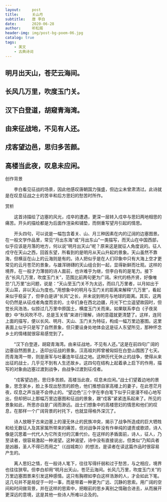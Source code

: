 ```yaml
---
layout:     post
title:      关山月
subtitle:   唐 李白
date:       2020-06-28
author:     听松阁
header-img: img/post-bg-poem-06.jpg
catalog: true
tags:
    - 美文
    - 古典诗词
---
```


## 明月出天山，苍茫云海间。
## 长风几万里，吹度玉门关。
## 汉下白登道，胡窥青海湾。
## 由来征战地，不见有人还。
## 戍客望边邑，思归多苦颜。
## 高楼当此夜，叹息未应闲。







创作背景



　　李白看见征战的场景，因此他感叹唐朝国力强盛，但边尘未曾肃清过。此诗就是在叹息征战之士的苦辛和后方思妇的愁苦时所作。





赏析



　　这首诗描绘了边塞的风光，戍卒的遭遇，更深一层转入戍卒与思妇两地相思的痛苦。开头的描绘都是为后面作渲染和铺垫，而侧重写望月引起的情思。



　　开头四句，可以说是一幅包含着关、山、月三种因素在内的辽阔的边塞图景。在一般文学作品里，常见“月出东海”或“月出东山”一类描写，而天山在中国西部，似乎应该是月落的地方，何以说“明月出天山”呢？原来这是就征人角度说的。征人戍守在天山之西，回首东望，所看到的是明月从天山升起的景象。天山虽然不靠海，但横亘在山上的云海则是有的。诗人把似乎是在人们印象中只有大海上空才更常见的云月苍茫的景象，与雄浑磅礴的天山组合到一起，显得新鲜而壮观。这样的境界，在一般才力薄弱的诗人面前，也许难乎为继，但李白有的是笔力。接下去“长风几万里，吹度玉门关”，范围比前两句更为广阔。宋代的杨齐贤，好像唯恐“几万里”出问题，说是：“天山至玉门关不为太远，而曰几万里者，以月如出于天山耳，非以天山为度也。”用想象中的明月与玉门关的距离来解释“几万里”，看起来似乎稳妥了，但李白是讲“长风”之长，并未说到明月与地球的距离。其实，这两句仍然是从征戍者角度而言的，士卒们身在西北边疆，月光下伫立遥望故园时，但觉长风浩浩，似掠过几万里中原国土，横度玉门关而来。如果联系李白《子夜吴歌》中“秋风吹不尽，总是玉关情”来进行理解，诗的意蕴就更清楚了。这样，连同上面的描写，便以长风、明月、天山、玉门关为特征，构成一幅万里边塞图。这里表面上似乎只是写了自然景象，但只要设身处地体会这是征人东望所见，那种怀念乡土的情绪就很容易感觉到了。



　　“汉下白登道，胡窥青海湾。由来征战地，不见有人还。”这是在前四句广阔的边塞自然图景上，迭印出征战的景象。汉高祖刘邦曾被匈奴在白登山围困了七天。而青海湾一带，则是唐军与吐蕃连年征战之地。这种历代无休止的战争，使得从来出征的战士，几乎见不到有人生还故乡。这四句在结构上起着承上启下的作用，描写的对象由边塞过渡到战争，由战争过渡到征戍者。



　　“戍客望边邑，思归多苦颜。高楼当此夜，叹息未应闲。”战士们望着边地的景象，思念家乡，脸上多现出愁苦的颜色，他们推想自家高楼上的妻子，在此苍茫月夜，叹息之声当是不会停止的。“望边色”三个字在李白笔下似乎只是漫不经心地写出，但却把以上那幅万里边塞图和征战的景象，跟“戍客”紧紧连系起来了。所见的景象如此，所思亦自是广阔而渺远。战士们想象中的高楼思妇的情思和他们的叹息，在那样一个广阔背景的衬托下，也就显得格外深沉了。



　　诗人放眼于古来边塞上的漫无休止的民族冲突，揭示了战争所造成的巨大牺牲和给无数征人及其家属所带来的痛苦，但对战争并没有作单纯的谴责或歌颂，诗人像是沉思着一代代人为它所支付的沉重代价。在这样的矛盾面前，诗人，征人，乃至读者，很容易激起一种渴望。这种渴望，诗中没有直接说出，但类似“乃知兵者是凶器，圣人不得已而用之”（《战城南》）的想法，是读者在读这篇作品时很容易产生的。



　　离人思妇之情，在一般诗人笔下，往往写得纤弱和过于愁苦，与之相应，境界也往往狭窄。但李白却用“明月出天山，苍茫云海间。长风几万里，吹度玉门关”的万里边塞图景来引发这种感情。这只有胸襟如李白这样浩渺的人，才会如此下笔。这几句并不是局促于一时一事，而是带着一种更为广远、沉静的思索。用广阔的空间和时间做背景，并在这样的思索中，把眼前的思乡离别之情融合进去，从而展开更深远的意境，这是其他一些诗人所难以企及的。
